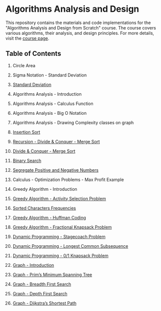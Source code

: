 # Algorithms Analysis and Design

This repository contains the materials and code implementations for the "Algorithms Analysis and Design from Scratch" course. The course covers various algorithms, their analysis, and design principles. For more details, visit the [course page](https://cloudnativebasecamp.com/courses/algo-01/).

## Table of Contents

1. Circle Area

2. Sigma Notation - Standard Deviation

3. [Standard Deviation](/bin/standard_deviation.dart)

4. Algorithms Analysis - Introduction

5. Algorithms Analysis - Calculus Function

6. Algorithms Analysis - Big O Notation

7. Algorithms Analysis - Drawing Complexity classes on graph

8. [Insertion Sort](/bin/insertion_sort.dart)

9. [Recursion - Divide & Conquer - Merge Sort](/bin/recursion.dart)

10. [Divide & Conquer - Merge Sort](/bin/merge_sort.dart)

11. [Binary Search](/bin/binary_search.dart)

12. [Segregate Positive and Negative Numbers](/bin/segregate.dart)

13. Calculus - Optimization Problems - Max Profit Example

14. Greedy Algorithm - Introduction

15. [Greedy Algorithm - Activity Selection Problem](/bin/activity_selection_problem.dart)

16. [Sorted Characters Frequencies](/bin/characters_frequencies.dart)

17. [Greedy Algorithm - Huffman Coding](#greedy-algorithm-huffman-coding)

18. [Greedy Algorithm - Fractional Knapsack Problem](#greedy-algorithm-fractional-knapsack-problem)

19. [Dynamic Programming - Stagecoach Problem](#dynamic-programming-stagecoach-problem)

20. [Dynamic Programming - Longest Common Subsequence](#dynamic-programming-longest-common-subsequence)

21. [Dynamic Programming - 0/1 Knapsack Problem](#dynamic-programming-01-knapsack-problem)

22. [Graph - Introduction](#graph-introduction)

23. [Graph - Prim’s Minimum Spanning Tree](#graph-prims-minimum-spanning-tree)

24. [Graph - Breadth First Search](#graph-breadth-first-search)

25. [Graph - Depth First Search](#graph-depth-first-search)

26. [Graph - Dijkstra’s Shortest Path](#graph-dijkstras-shortest-path)



